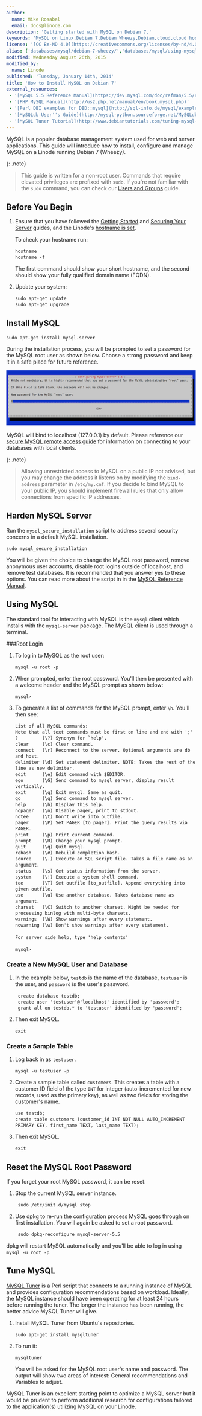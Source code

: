 ```yaml
---
author:
  name: Mike Rosabal
  email: docs@linode.com
description: 'Getting started with MySQL on Debian 7.'
keywords: 'MySQL on Linux,Debian 7,Debian Wheezy,Debian,cloud,cloud hosting,Linux,MySQL,database,MariaDB,install MySQL,secure MySQL,mysqltuner'
license: '[CC BY-ND 4.0](https://creativecommons.org/licenses/by-nd/4.0)'
alias: ['databases/mysql/debian-7-wheezy/','databases/mysql/using-mysql-relational-databases-on-debian-7-wheezy/']
modified: Wednesday August 26th, 2015
modified_by:
  name: Linode
published: 'Tuesday, January 14th, 2014'
title: 'How to Install MySQL on Debian 7'
external_resources:
 - '[MySQL 5.5 Reference Manual](https://dev.mysql.com/doc/refman/5.5/en/index.html)'
 - '[PHP MySQL Manual](http://us2.php.net/manual/en/book.mysql.php)'
 - '[Perl DBI examples for DBD::mysql](http://sql-info.de/mysql/examples/Perl-DBI-examples.html)'
 - '[MySQLdb User''s Guide](http://mysql-python.sourceforge.net/MySQLdb.html)'
 - '[MySQL Tuner Tutorial](http://www.debiantutorials.com/tuning-mysql-with-mysqltuner-to-increase-efficiency-and-performance/)'
---
```


MySQL is a popular database management system used for web and server applications. This guide will introduce how to install, configure and manage MySQL on a Linode running Debian 7 (Wheezy).

{: .note}
>
>This guide is written for a non-root user. Commands that require elevated privileges are prefixed with `sudo`. If you're not familiar with the `sudo` command, you can check our [Users and Groups](/docs/tools-reference/linux-users-and-groups) guide.

## Before You Begin

1.  Ensure that you have followed the [Getting Started](/docs/getting-started) and [Securing Your Server](/docs/security/securing-your-server) guides, and the Linode's [hostname is set](/docs/getting-started#setting-the-hostname).

    To check your hostname run:

        hostname
        hostname -f

    The first command should show your short hostname, and the second should show your fully qualified domain name (FQDN).

2.  Update your system:

        sudo apt-get update
        sudo apt-get upgrade


## Install MySQL

    sudo apt-get install mysql-server

During the installation process, you will be prompted to set a password for the MySQL root user as shown below. Choose a strong password and keep it in a safe place for future reference.

[![Setting the MySQL root password in Debian 7.](/docs/assets/mysql-rootpw-debian.png)](/docs/assets/mysql-rootpw-debian.png)

MySQL will bind to localhost (127.0.0.1) by default. Please reference our [secure MySQL remote access guide](/docs/databases/mysql/mysql-ssh-tunnel) for information on connecting to your databases with local clients.

{: .note}
>
>Allowing unrestricted access to MySQL on a public IP not advised, but you may change the address it listens on by modifying the `bind-address` parameter in `/etc/my.cnf`. If you decide to bind MySQL to your public IP, you should implement firewall rules that only allow connections from specific IP addresses.

## Harden MySQL Server

Run the `mysql_secure_installation` script to address several security concerns in a default MySQL installation.

    sudo mysql_secure_installation

You will be given the choice to change the MySQL root password, remove anonymous user accounts, disable root logins outside of localhost, and remove test databases. It is recommended that you answer yes to these options. You can read more about the script in in the [MySQL Reference Manual](https://dev.mysql.com/doc/refman/5.0/en/mysql-secure-installation.html).

## Using MySQL

The standard tool for interacting with MySQL is the `mysql` client which installs with the `mysql-server` package. The MySQL client is used through a terminal.

###Root Login

1.  To log in to MySQL as the root user:

        mysql -u root -p

2.  When prompted, enter the root password. You'll then be presented with a welcome header and the MySQL prompt as shown below:

        mysql>

3.  To generate a list of commands for the MySQL prompt, enter `\h`. You'll then see:

        List of all MySQL commands:
        Note that all text commands must be first on line and end with ';'
        ?         (\?) Synonym for `help'.
        clear     (\c) Clear command.
        connect   (\r) Reconnect to the server. Optional arguments are db and host.
        delimiter (\d) Set statement delimiter. NOTE: Takes the rest of the line as new delimiter.
        edit      (\e) Edit command with $EDITOR.
        ego       (\G) Send command to mysql server, display result vertically.
        exit      (\q) Exit mysql. Same as quit.
        go        (\g) Send command to mysql server.
        help      (\h) Display this help.
        nopager   (\n) Disable pager, print to stdout.
        notee     (\t) Don't write into outfile.
        pager     (\P) Set PAGER [to_pager]. Print the query results via PAGER.
        print     (\p) Print current command.
        prompt    (\R) Change your mysql prompt.
        quit      (\q) Quit mysql.
        rehash    (\#) Rebuild completion hash.
        source    (\.) Execute an SQL script file. Takes a file name as an argument.
        status    (\s) Get status information from the server.
        system    (\!) Execute a system shell command.
        tee       (\T) Set outfile [to_outfile]. Append everything into given outfile.
        use       (\u) Use another database. Takes database name as argument.
        charset   (\C) Switch to another charset. Might be needed for processing binlog with multi-byte charsets.
        warnings  (\W) Show warnings after every statement.
        nowarning (\w) Don't show warnings after every statement.

        For server side help, type 'help contents'

        mysql>

### Create a New MySQL User and Database
1. In the example below, `testdb` is the name of the database, `testuser` is the user, and `password` is the user's password.

        create database testdb;
        create user 'testuser'@'localhost' identified by 'password';
        grant all on testdb.* to 'testuser' identified by 'password';
    
2.  Then exit MySQL.
    
        exit

### Create a Sample Table

1.  Log back in as `testuser`.

        mysql -u testuser -p

2.  Create a sample table called `customers`. This creates a table with a customer ID field of the type `INT` for integer (auto-incremented for new records, used as the primary key), as well as two fields for storing the customer's name.

        use testdb;
        create table customers (customer_id INT NOT NULL AUTO_INCREMENT PRIMARY KEY, first_name TEXT, last_name TEXT);

3.  Then exit MySQL.
    
        exit

## Reset the MySQL Root Password

If you forget your root MySQL password, it can be reset.

1. Stop the current MySQL server instance.

        sudo /etc/init.d/mysql stop

2. Use dpkg to re-run the configuration process MySQL goes through on first installation. You will again be asked to set a root password.

        sudo dpkg-reconfigure mysql-server-5.5

dpkg will restart MySQL automatically and you'll be able to log in using `mysql -u root -p`.

## Tune MySQL

[MySQL Tuner](https://github.com/major/MySQLTuner-perl) is a Perl script that connects to a running instance of MySQL and provides configuration recommendations based on workload. Ideally, the MySQL instance should have been operating for at least 24 hours before running the tuner. The longer the instance has been running, the better advice MySQL Tuner will give.

1.  Install MySQL Tuner from Ubuntu's repositories.

        sudo apt-get install mysqltuner

2.  To run it:

        mysqltuner

    You will be asked for the MySQL root user's name and password. The output will show two areas of interest: General recommendations and Variables to adjust.

MySQL Tuner is an excellent starting point to optimize a MySQL server but it would be prudent to perform additional research for configurations tailored to the application(s) utilizing MySQL on your Linode.